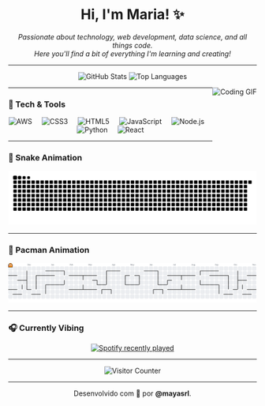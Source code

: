 <h1 align="center">Hi, I'm Maria! ✨</h1>

<p align="center">
  <em>
    Passionate about technology, web development, data science, and all things code. <br>
    Here you'll find a bit of everything I'm learning and creating!
  </em>
</p>

---

<div align="center">
  <!-- GitHub Stats -->
  <img 
       src="https://github-readme-stats.vercel.app/api?username=mayasrl&hide_title=false&hide_rank=false&show_icons=true&include_all_commits=true&count_private=true&disable_animations=false&theme=dracula&locale=en&hide_border=false" 
       height="150" 
       alt="GitHub Stats" 
  />
  <!-- Most Used Languages -->
  <img 
       src="https://github-readme-stats.vercel.app/api/top-langs?username=mayasrl&locale=en&hide_title=false&layout=compact&card_width=320&langs_count=5&theme=dracula&hide_border=false" 
       height="150" 
       alt="Top Languages" 
  />
</div>

<!-- Fun GIF on the Right -->
<img 
     align="right" 
     height="150" 
     src="https://i.pinimg.com/originals/6f/b9/74/6fb9743af1895e492bb759e5b42ee4d3.gif" 
     alt="Coding GIF" 
/>

---

### 🔧 Tech & Tools

<div align="center">
  <img src="https://cdn.jsdelivr.net/gh/devicons/devicon/icons/amazonwebservices/amazonwebservices-plain-wordmark.svg" height="30" alt="AWS" />
  <img width="12" />
  <img src="https://cdn.jsdelivr.net/gh/devicons/devicon/icons/css3/css3-original.svg" height="30" alt="CSS3" />
  <img width="12" />
  <img src="https://cdn.jsdelivr.net/gh/devicons/devicon/icons/html5/html5-original.svg" height="30" alt="HTML5" />
  <img width="12" />
  <img src="https://cdn.jsdelivr.net/gh/devicons/devicon/icons/javascript/javascript-original.svg" height="30" alt="JavaScript" />
  <img width="12" />
  <img src="https://cdn.jsdelivr.net/gh/devicons/devicon/icons/nodejs/nodejs-original.svg" height="30" alt="Node.js" />
  <img width="12" />
  <img src="https://cdn.jsdelivr.net/gh/devicons/devicon/icons/python/python-original.svg" height="30" alt="Python" />
  <img width="12" />
  <img src="https://cdn.jsdelivr.net/gh/devicons/devicon/icons/react/react-original.svg" height="30" alt="React" />
</div>

---

### 🐍 Snake Animation

<img src="https://raw.githubusercontent.com/mayasrl/mayasrl/output/snake.svg" alt="Snake animation" />


---

### 👾 Pacman Animation

<picture>
  <source media="(prefers-color-scheme: dark)" srcset="https://raw.githubusercontent.com/mayasrl/mayasrl/output/pacman-contribution-graph-dark.svg">
  <source media="(prefers-color-scheme: light)" srcset="https://raw.githubusercontent.com/mayasrl/mayasrl/output/pacman-contribution-graph.svg">
  <img alt="pacman contribution graph" src="https://raw.githubusercontent.com/mayasrl/mayasrl/output/pacman-contribution-graph.svg">
</picture>

---

### 🎧 Currently Vibing

<div align="center">
  <a href="https://open.spotify.com/user/3q3cyjzor214es8zh4dy2kaue" target="_blank">
    <img src="https://spotify-recently-played-readme.vercel.app/api?user=3q3cyjzor214es8zh4dy2kaue&count=5" alt="Spotify recently played"  />
  </a>
</div>

---

<p align="center">
  <img src="https://profile-counter.glitch.me/mayasrl/count.svg?" alt="Visitor Counter" />
</p>

---

<p align="center">
  Desenvolvido com 💛 por <strong>@mayasrl</strong>.
</p>
